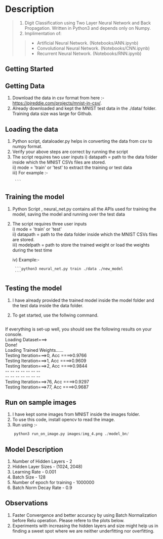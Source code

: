 # Description
>1. Digit Classification using Two Layer Neural Network and Back Propagation. Written in Python3 and depends only on Numpy.
>2. Implimentation of:<br/>
>>* Artificial Neural Network. (Notebooks/ANN.ipynb)
>>* Convolutional Neural Network. (Notebooks/CNN.ipynb)
>>* Recurrent Neural Network. (Notebooks/RNN.ipynb)

## Getting Started

## Getting Data
1) Download the data in csv format from here :- https://pjreddie.com/projects/mnist-in-csv/.
2) Already downloaded and kept the MNIST test data in the ./data/ folder. Training data size was large for Github.

## Loading the data
1) Python script, dataloader.py helps in converting the data from csv to numpy format.
2) Verify your above steps are correct by running the script
3) The script requires two user inputs
  i) datapath = path to the data folder inside which the MNIST CSVs files are stored. <br />
  ii) mode = 'train' or 'test' to extract the training or test data<br />
  iii) For example :-<br />
      ```python3 dataloader.py ./data test
       ```
 
## Training the model
1) Python Script , neural_net.py contains all the APIs used for training the model, saving the model and running over the test data
2) The script requires three user inputs<br />
    i)   mode = 'train' or 'test' <br />
    ii)  datapath = path to the data folder inside which the MNIST CSVs files are stored. <br />
    iii) modelpath = path to store the trained weight or load the weights during the test time <br />
    
    iv) Example:-
    
        ```python3 neural_net.py train ./data ./new_model
        ```

## Testing the model
1) I have already provided the trained model inside the model folder and the test data inside the data folder.
2) To get started, use the follwing command.
    
    ```python3 neural_net.py test ./data ./model_bn
    ```

  If everything is set-up well, you should see the following results on your console.<br />
                        Loading Dataset===><br />
                        Done!<br />
                        Loading Trained Weights......<br />
                        Testing Iteration===>0, Acc ====>0.9766<br />
                        Testing Iteration===>1, Acc ====>0.9609<br />
                        Testing Iteration===>2, Acc ====>0.9844<br />
                                    -- -- -- -- -- -- --<br/>
                                    -- -- -- -- -- -- --<br/>
                        Testing Iteration===>76, Acc ====>0.9297<br />
                        Testing Iteration===>77, Acc ====>0.9687<br />

## Run on sample images
1) I have kept some images from MNIST inside the images folder.
2) To use this code, install opencv to read the image.
3) Run using :-
  
  ```python
      python3 run_on_image.py images/img_4.png ./model_bn/
  ```  
## Model Description
1) Number of Hidden Layers - 2
2) Hidden Layer Sizes - (1024, 2048)
3) Learning Rate - 0.001
4) Batch Size - 128
5) Number of epoch for training - 1000000
6) Batch Norm Decay Rate - 0.9

## Observations
1) Faster Convergence and better accuracy by using Batch Normalization before Relu operation. Please refere to the plots below.
2) Experiments with increasing the hidden layers and size might help us in finding a sweet spot where we are neither underfitting nor overfitting.
